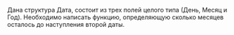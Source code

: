 Дана структура Дата, состоит из трех полей целого типа (День, Месяц и Год). Необходимо написать функцию, определяющую сколько месяцев осталось до наступления второй даты.
